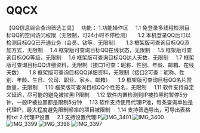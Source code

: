 # QQCX
【QQ信息综合查询筛选工具】  
功能：
1.功能操作区
    1.1 免登录多线程检测目标QQ的空间访问权限（无限制，可24小时不停检测）
    1.2 本机登录QQ后可以检测目标QQ已开通业务（会员、钻等，无限制）
    1.3 框架版可查询目标QQ添加方式，无限制
    1.4 框架版可查询目标QQ在线状态，无限制
    1.5 框架版可查询目标QQ等级，无限制
    1.6 框架版可查询目标QQ达人天数，无限制
    1.7 框架版可查询目标QQ详细资料，无限制（接口1可查：昵称、性别、年龄、邮箱、在线天数）
    1.8 框架版可查询目标QQ详细资料，无限制（接口2可查：昵称、性别、年龄、生日、公司、职业、家乡、邮箱）
    1.9 框架版可查询目标QQ名片赞数量，无限制
    1.10 框架版可查询目标QQ个性签名，无限制
    1.11 软件支持自定义延迟，尽可能的避免被拉黑IP限制
    1.12 软件内置检测到IP被拉黑时暂停5分钟，一般IP被拉黑都是限制5分钟
    1.13 软件支持使用代理IP池，每条查询单独是代理IP，最大程度避免限制频率的项目被限制
    1.14 支持筛选导出，可导出表格和txt
2.代理IP设置
    2.1 支持设置代理IP![IMG_3401](https://github.com/user-attachments/assets/71bb27a3-bba0-4a90-9450-2b3e9501dae1)
![IMG_3400](https://github.com/user-attachments/assets/1c84b52d-5a99-45f1-b323-94d02a1341a6)
![IMG_3399](https://github.com/user-attachments/assets/43c75a08-ffb4-4165-a821-6802eef6215c)
![IMG_3398](https://github.com/user-attachments/assets/3925d205-b28f-45ac-8964-9eac4a90cb7f)
![IMG_3397](https://github.com/user-attachments/assets/0c66ad16-c23d-4946-98f7-0599724018b6)
